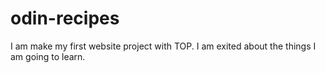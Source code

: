 # odin-recipes

I am make my first website project with TOP.
I am exited about the things I am going to learn.